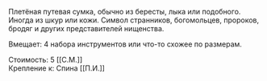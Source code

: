 Плетёная путевая сумка, обычно из бересты, лыка или подобного. Иногда из шкур или кожи. Символ странников, богомольцев, пророков, бродяг и других представителей нищенства.<br>

Вмещает: 4 набора инструментов или что-то схожее по размерам.<br>

Стоимость: 5 [[С.М.]]<br>
Крепление к: Спина [[П.И.]]<br>